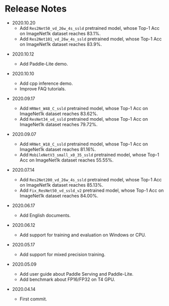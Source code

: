 # Release Notes

* 2020.10.20
    * Add `Res2Net50_vd_26w_4s_ssld` pretrained model, whose Top-1 Acc on ImageNet1k dataset reaches 83.1%.
    * Add `Res2Net101_vd_26w_4s_ssld` pretrained model, whose Top-1 Acc on ImageNet1k dataset reaches 83.9%.

- 2020.10.12
    * Add Paddle-Lite demo.

- 2020.10.10
    * Add cpp inference demo.
    * Improve FAQ tutorials.

* 2020.09.17
    * Add `HRNet_W48_C_ssld` pretrained model, whose Top-1 Acc on ImageNet1k dataset reaches 83.62%.
    * Add `ResNet34_vd_ssld` pretrained model, whose Top-1 Acc on ImageNet1k dataset reaches 79.72%.

* 2020.09.07
    * Add `HRNet_W18_C_ssld` pretrained model, whose Top-1 Acc on ImageNet1k dataset reaches 81.16%.
    * Add `MobileNetV3_small_x0_35_ssld` pretrained model, whose Top-1 Acc on ImageNet1k dataset reaches 55.55%.

* 2020.07.14
    * Add `Res2Net200_vd_26w_4s_ssld` pretrained model, whose Top-1 Acc on ImageNet1k dataset reaches 85.13%.
    * Add `Fix_ResNet50_vd_ssld_v2` pretrained model, whose Top-1 Acc on ImageNet1k dataset reaches 84.00%.

* 2020.06.17
    * Add English documents.

* 2020.06.12
    * Add support for training and evaluation on Windows or CPU.

* 2020.05.17
    * Add support for mixed precision training.

* 2020.05.09
    * Add user guide about Paddle Serving and Paddle-Lite.
    * Add benchmark about FP16/FP32 on T4 GPU.

* 2020.04.14
    * First commit.
